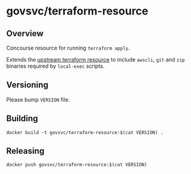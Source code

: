 
# govsvc/terraform-resource

## Overview

Concourse resource for running `terraform apply`.

Extends the [upstream terraform resource](https://github.com/ljfranklin/terraform-resource) to include `awscli`, `git` and `zip` binaries required by `local-exec` scripts.

## Versioning

Please bump `VERSION` file.

## Building

```
docker build -t govsvc/terraform-resource:$(cat VERSION) .
```

## Releasing

```
docker push govsvc/terraform-resource:$(cat VERSION)
```
